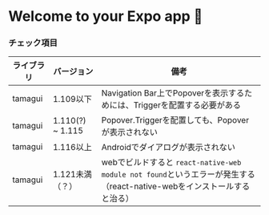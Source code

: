 # Welcome to your Expo app 👋

### チェック項目
| ライブラリ | バージョン            | 備考                                                                                      |
| --- |------------------|-----------------------------------------------------------------------------------------|
| tamagui | 1.109以下          | Navigation Bar上でPopoverを表示するためには、Triggerを配置する必要がある                                      |
| tamagui | 1.110(?) ~ 1.115 | Popover.Triggerを配置しても、Popoverが表示されない |
| tamagui | 1.116以上          | Androidでダイアログが表示されない                                                                    |
| tamagui | 1.121未満（？）       | webでビルドすると `react-native-web module not found`というエラーが発生する（react-native-webをインストールすると治る） |